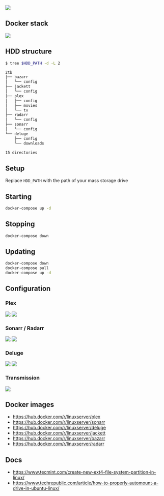 ![](https://i.imgur.com/lRWVysP.jpg)

## Docker stack

![](https://i.imgur.com/gvPreHt.png)

## HDD structure

```bash
$ tree $HDD_PATH -d -L 2

2tb
├── bazarr
│   └── config
├── jackett
│   └── config
├── plex
│   ├── config
│   ├── movies
│   └── tv
├── radarr
│   └── config
├── sonarr
│   └── config
└── deluge
    ├── config
    └── downloads

15 directories
```

## Setup

Replace `HDD_PATH` with the path of your mass storage drive

## Starting

```bash
docker-compose up -d
```

## Stopping

```bash
docker-compose down
```

## Updating

```bash
docker-compose down
docker-compose pull
docker-compose up -d
```

## Configuration

### Plex
![](https://imgur.com/tTZM8Xr.png)
![](https://imgur.com/24rtdJv.png)

### Sonarr / Radarr
![](https://imgur.com/DpIkOwh.png)
![](https://imgur.com/3Urh1mb.png)

### Deluge
![](https://i.imgur.com/iymyOIM.png)
![](https://i.imgur.com/LCyPZrW.png)

### Transmission
![](https://imgur.com/Rib2L9E.png)

## Docker images

* https://hub.docker.com/r/linuxserver/plex
* https://hub.docker.com/r/linuxserver/sonarr
* https://hub.docker.com/r/linuxserver/deluge
* https://hub.docker.com/r/linuxserver/jackett
* https://hub.docker.com/r/linuxserver/bazarr
* https://hub.docker.com/r/linuxserver/radarr

## Docs

* https://www.tecmint.com/create-new-ext4-file-system-partition-in-linux/
* https://www.techrepublic.com/article/how-to-properly-automount-a-drive-in-ubuntu-linux/
